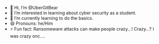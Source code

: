 - 👋 Hi, I’m @UberGitBear
- 👀 I’m interested in learning about cyber security as a student.
- 🌱 I’m currently learning to do the basics.
- 😄 Pronouns: he/Him
- ⚡ Fun fact: Ransomeware attacks can make people crazy...! Crazy...? I was crazy onc....

<!---
UberGitBeer/UberGitBeer is a ✨ special ✨ repository because its `README.md` (this file) appears on your GitHub profile.
You can click the Preview link to take a look at your changes.
--->
